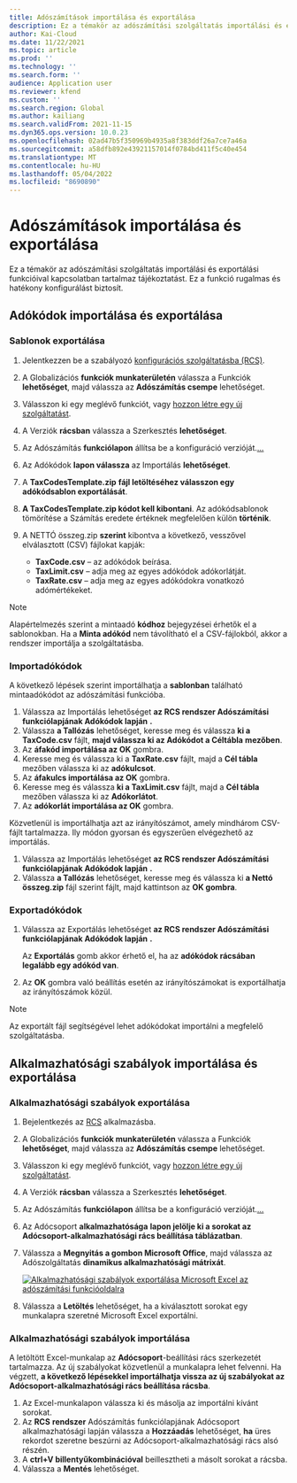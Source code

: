 ```yaml
---
title: Adószámítások importálása és exportálása
description: Ez a témakör az adószámítási szolgáltatás importálási és exportálási funkcióival kapcsolatban tartalmaz tájékoztatást.
author: Kai-Cloud
ms.date: 11/22/2021
ms.topic: article
ms.prod: ''
ms.technology: ''
ms.search.form: ''
audience: Application user
ms.reviewer: kfend
ms.custom: ''
ms.search.region: Global
ms.author: kailiang
ms.search.validFrom: 2021-11-15
ms.dyn365.ops.version: 10.0.23
ms.openlocfilehash: 02ad47b5f350969b4935a8f383ddf26a7ce7a46a
ms.sourcegitcommit: a58dfb892e43921157014f0784bd411f5c40e454
ms.translationtype: MT
ms.contentlocale: hu-HU
ms.lasthandoff: 05/04/2022
ms.locfileid: "8690890"
---
```

# <a name="import-and-export-tax-calculations"></a>Adószámítások importálása és exportálása

Ez a témakör az adószámítási szolgáltatás importálási és exportálási funkcióival kapcsolatban tartalmaz tájékoztatást. Ez a funkció rugalmas és hatékony konfigurálást biztosít.

## <a name="import-and-export-tax-codes"></a>Adókódok importálása és exportálása

### <a name="export-templates"></a>Sablonok exportálása

1. Jelentkezzen be a szabályozó [konfigurációs szolgáltatásba (RCS)](https://marketing.configure.global.dynamics.com/).
2. A Globalizációs **funkciók munkaterületén** válassza a Funkciók **lehetőséget**, majd válassza az **Adószámítás csempe** lehetőséget.
3. Válasszon ki egy meglévő funkciót, vagy [hozzon létre egy új szolgáltatást](global-get-started-with-tax-calculation-service.md#set-up-tax-calculation-in-rcs).
4. A Verziók **rácsban** válassza a Szerkesztés **lehetőséget**.
5. Az Adószámítás **funkciólapon** állítsa be a konfiguráció verzióját.[...](global-get-started-with-tax-calculation-service.md#set-up-tax-calculation-in-rcs)
6. Az Adókódok **lapon válassza** az Importálás **lehetőséget**.
7. A **TaxCodesTemplate.zip** **fájl letöltéséhez válasszon egy adókódsablon exportálását**.
8. **A TaxCodesTemplate.zip kódot kell kibontani**. Az adókódsablonok tömörítése a Számítás eredete értéknek megfelelően külön **történik**.
9. A NETTÓ összeg.zip **szerint** kibontva a következő, vesszővel elválasztott (CSV) fájlokat kapják:

    - **TaxCode.csv** – az adókódok beírása.
    - **TaxLimit.csv** – adja meg az egyes adókódok adókorlátját.
    - **TaxRate.csv** – adja meg az egyes adókódokra vonatkozó adómértékeket.

> [!NOTE]
> Alapértelmezés szerint a mintaadó **kódhoz** bejegyzései érhetők el a sablonokban. Ha a **Minta adókód** nem távolítható el a CSV-fájlokból, akkor a rendszer importálja a szolgáltatásba.

### <a name="import-tax-codes"></a>Importadókódok

A következő lépések szerint importálhatja a **sablonban** található mintaadókódot az adószámítási funkcióba.

1. Válassza az Importálás lehetőséget **az RCS rendszer Adószámítási** **funkciólapjának Adókódok lapján** **.**
2. Válassza **a Tallózás** lehetőséget, keresse meg és válassza **ki a TaxCode.csv** fájlt, **majd válassza ki az Adókódot a Céltábla** **mezőben**.
3. Az **áfakód importálása az OK** gombra.
4. Keresse meg és válassza ki a **TaxRate.csv** fájlt, majd a **Cél tábla** mezőben válassza ki az **adókulcsot**.
5. Az **áfakulcs importálása az OK** gombra.
6. Keresse meg és válassza **ki a TaxLimit.csv** fájlt, majd a **Cél tábla** mezőben válassza ki az **Adókorlátot**.
7. Az **adókorlát importálása az OK** gombra.

Közvetlenül is importálhatja azt az irányítószámot, amely mindhárom CSV-fájlt tartalmazza. Ily módon gyorsan és egyszerűen elvégezhető az importálás.

1. Válassza az Importálás lehetőséget **az RCS rendszer Adószámítási** **funkciólapjának Adókódok lapján** **.**
2. Válassza **a Tallózás** lehetőséget, keresse meg és válassza ki **a Nettó összeg.zip** fájl szerint fájlt, majd kattintson az **OK gombra**.

### <a name="export-tax-codes"></a>Exportadókódok

1. Válassza az Exportálás lehetőséget **az RCS rendszer Adószámítási** **funkciólapjának Adókódok lapján** **.**

    Az **Exportálás** gomb akkor érhető el, ha az **adókódok rácsában legalább egy adókód van**.

2. Az **OK** gombra való beállítás esetén az irányítószámokat is exportálhatja az irányítószámok közül.

> [!NOTE]
> Az exportált fájl segítségével lehet adókódokat importálni a megfelelő szolgáltatásba.

## <a name="import-and-export-applicability-rules"></a>Alkalmazhatósági szabályok importálása és exportálása

### <a name="export-applicability-rules"></a>Alkalmazhatósági szabályok exportálása

1. Bejelentkezés az [RCS](https://marketing.configure.global.dynamics.com/) alkalmazásba.
2. A Globalizációs **funkciók munkaterületén** válassza a Funkciók **lehetőséget**, majd válassza az **Adószámítás csempe** lehetőséget.
3. Válasszon ki egy meglévő funkciót, vagy [hozzon létre egy új szolgáltatást](global-get-started-with-tax-calculation-service.md#set-up-tax-calculation-in-rcs).
4. A Verziók **rácsban** válassza a Szerkesztés **lehetőséget**.
5. Az Adószámítás **funkciólapon** állítsa be a konfiguráció verzióját.[...](global-get-started-with-tax-calculation-service.md#set-up-tax-calculation-in-rcs)
6. Az Adócsoport **alkalmazhatósága** **lapon jelölje ki a sorokat az Adócsoport-alkalmazhatósági rács beállítása táblázatban**.
7. Válassza a **Megnyitás a gombon Microsoft Office**, majd válassza az Adószolgáltatás **dinamikus alkalmazhatósági mátrixát**.

    [![Alkalmazhatósági szabályok exportálása Microsoft Excel az adószámítási funkcióoldalra](./media/tax-cal-import-export-1.png)](./media/tax-cal-import-export-1.png)

8. Válassza a **Letöltés** lehetőséget, ha a kiválasztott sorokat egy munkalapra szeretné Microsoft Excel exportálni.

### <a name="import-applicability-rules"></a>Alkalmazhatósági szabályok importálása

A letöltött Excel-munkalap az **Adócsoport**-beállítási rács szerkezetét tartalmazza. Az új szabályokat közvetlenül a munkalapra lehet felvenni. Ha végzett, **a következő lépésekkel importálhatja vissza az új szabályokat az Adócsoport-alkalmazhatósági rács beállítása rácsba**.

1. Az Excel-munkalapon válassza ki és másolja az importálni kívánt sorokat.
2. Az **RCS** **rendszer** Adószámítás funkciólapjának Adócsoport alkalmazhatósági lapján válassza a **Hozzáadás** lehetőséget, **ha** üres rekordot szeretne beszúrni az Adócsoport-alkalmazhatósági rács alsó részén.
3. A **ctrl+V billentyűkombinációval** beillesztheti a másolt sorokat a rácsba.
4. Válassza a **Mentés** lehetőséget.
